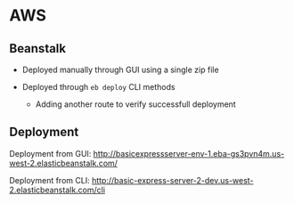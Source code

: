 # AWS

## Beanstalk

* Deployed manually through GUI using a single zip file

* Deployed through `eb deploy` CLI methods
  * Adding another route to verify successfull deployment

## Deployment

Deployment from GUI: http://basicexpressserver-env-1.eba-gs3pvn4m.us-west-2.elasticbeanstalk.com/

Deployment from CLI: http://basic-express-server-2-dev.us-west-2.elasticbeanstalk.com/cli